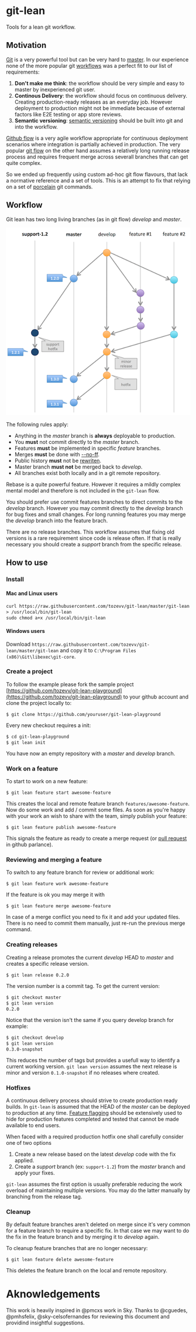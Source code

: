# git-lean

Tools for a lean git workflow. 

## Motivation
 
[Git](https://git-scm.com/) is a very powerful tool but can be very hard to [master](http://think-like-a-git.net/). In our experience none of the more popular git [workflows]( https://www.atlassian.com/git/tutorials/comparing-workflows/) was a perfect fit to our list of requirements:

1. **Don't make me think**: the workflow should be very simple and easy to master by inexperienced git user.
2. **Continous Delivery**: the workflow should focus on continuous delivery. Creating production-ready releases as an everyday job. However deployment to production might not be immediate because of external factors like E2E testing or app store reviews.
3. **Semantic versioning**:  [semantic versioning](http://semver.org/) should be built into git and into the workflow.  

[Github flow](https://guides.github.com/introduction/flow/) is a very agile workflow appropriate for continuous deployment scenarios where integration is partially achieved in production. The very popular [git flow](http://nvie.com/posts/a-successful-git-branching-model/) on the other hand assumes a relatively long running release process and requires frequent merge across severall branches that can get quite complex.
 
So we ended up frequently using custom ad-hoc git flow flavours, that lack a normative reference and a set of tools. This is an attempt to fix that relying on a set of [porcelain](https://git-scm.com/book/tr/v2/Git-Internals-Plumbing-and-Porcelain) git commands.

## Workflow
 
Git lean has two long living branches (as in git flow) *develop* and *master*. 

![diagram.png](diagram.png)

The following rules apply:

* Anything in the *master* branch is **always** deployable to production.
* You **must** not commit directly to the *master* branch.
* Features **must** be implemented in specific *feature* branches.
* Merges **must** be done with [--no-ff](http://stackoverflow.com/questions/6701292/git-fast-forward-vs-no-fast-forward-merge). 
* Public history **must** not be [rewriten](http://www.mail-archive.com/dri-devel@lists.sourceforge.net/msg39091.html). 
* Master branch **must not** be merged back to *develop*.
* All branches exist both locally and in a git remote repository.

Rebase is a quite powerful feature. However it requires a mildly complex mental model and therefore is not included in the `git-lean` flow.

You should prefer use commit features branches to direct commits to the *develop* branch. However you may commit directly to the *develop* branch for bug fixes and small changes. For long running features you may merge the *develop* branch into the feature brach.

There are no release branches. This workflow assumes that fixing old versions is a rare requirement since code is release often. If that is really necessary you should create a *support* branch from the specific release. 


## How to use

### Install

#### Mac and Linux users

    curl https://raw.githubusercontent.com/tozevv/git-lean/master/git-lean > /usr/local/bin/git-lean
    sudo chmod a+x /usr/local/bin/git-lean

#### Windows users

Download `https://raw.githubusercontent.com/tozevv/git-lean/master/git-lean` and copy it to `C:\Program Files (x86)\Git\libexec\git-core`.


### Create a project

To follow the example please fork the sample project [https://github.com/tozevv/git-lean-playground](https://github.com/tozevv/git-lean-playground) to your github account and clone the project locally to:

	$ git clone https://github.com/youruser/git-lean-playground

Every new checkout requires a init:

	$ cd git-lean-playground
	$ git lean init
	
You have now an empty repository with a *master* and *develop* branch.

### Work on a feature

To start to work on a new feature:

	$ git lean feature start awesome-feature
	
This creates the local and remote feature branch `features/awesome-feature`. Now do some work and add / commit some files. As soon as you're happy with your work an wish to share with the team, simply publish your feature:

	$ git lean feature publish awesome-feature
	
This signals the feature as ready to create a merge request (or [pull request](https://help.github.com/articles/using-pull-requests/) in github parlance).
 
### Reviewing and merging a feature

To switch to any feature branch for review or additional work:

	$ git lean feature work awesome-feature

If the feature is ok you may merge it with

	$ git lean feature merge awesome-feature

In case of a merge conflict you need to fix it and add your updated files. There is no need to commit them manually, just re-run the previous merge command.

### Creating releases

Creating a release promotes the current *develop* HEAD to *master* and creates a specific release version. 

	$ git lean release 0.2.0
	
The version number is a commit tag. To get the current version:

	$ git checkout master
	$ git lean version
	0.2.0
	
Notice that the version isn't the same if you query develop branch for example:

	$ git checkout develop
	$ git lean version
	0.3.0-snapshot

This reduces the number of tags but provides a usefull way to identify a current working version. 
`git lean version` assumes the next release is minor and version `0.1.0-snapshot` if no releases where created.
	
### Hotfixes
 
A continuous delivery process should strive to create production ready builds. In `git-lean` is assumed that the HEAD of the *master* can be deployed to production at any time. [Feature flagging](https://en.wikipedia.org/wiki/Feature_toggle) should be extensively used to hide for production features completed and tested that cannot be made available to end users.

When faced with a required production hotfix one shall carefully consider one of two options

1. Create a new release based on the latest *develop* code with the fix applied.
2. Create a *support* branch (ex: `support-1.2`) from the *master* branch and apply your fixes. 

`git-lean` assumes the first option is usually preferable reducing the work overload of maintaining multiple versions. You may do the latter manually by branching from the release tag. 

### Cleanup

By default feature branches aren't deleted on merge since it's very common for a feature branch to require a specific fix. In that case we may want to do the fix in the feature branch and by merging it to *develop* again.

To cleanup feature branches that are no longer necessary:

	$ git lean feature delete awesome-feature

This deletes the feature branch on the local and remote repository.

# Aknowledgements

This work is heavily inspired in @pmcxs work in Sky.
Thanks to @cguedes, @pmhsfelix, @sky-celsofernandes for reviewing this document and providind insightful suggestions.



